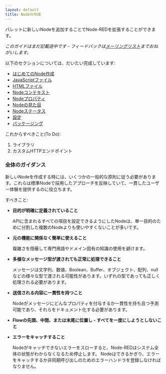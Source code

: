 ```yaml
---
layout: default
title: Nodeの作成
---
```


パレットに新しいNodeを追加することでNode-REDを拡張することができます。

*このガイドはまだ記載途中です - フィードバックは[メーリングリスト](https://groups.google.com/forum/#!forum/node-red)までおねがいします。*

以下のセクションについては、だいたい完成しています:

 - [はじめてのNode作成](first-node.html)
 - [JavaScriptファイル](node-js.html)
 - [HTMLファイル](node-html.html)
 - [Nodeコンテキスト](context.html)
 - [Nodeプロパティ](properties.html)
 - [Nodeの見た目](appearance.html)
 - [Nodeステータス](status.html)
 - [設定](config-nodes.html)
 - [パッケージング](packaging.html)
 
これからすべきこと(To Do):

1. ライブラリ
2. カスタムHTTPエンドポイント

### 全体のガイダンス

新しいNodeを作成する時には、いくつかの一般的な原則に従う必要があります。これらは標準Nodeで採用したアプローチを反映していて、一貫したユーザー体験を提供するのに役立ちます。

すべきこと:

- **目的が明確に定義されていること**

   APIに含まれるすべての項目を設定できるようにしたNodeは、単一目的のために分割した複数のNodeよりも使いやすくないことが多いです。

- **元の機能に関係なく簡単に使えること**

   複雑さを隠蔽して専門用語やドメイン固有の知識の使用を避けます。

- **多様なメッセージ型が渡されても正常に処理できること**

   メッセージは文字列、数値、Boolean、Buffer、オブジェクト、配列、nullなどの様々な型で渡される可能性があります。いずれの型であっても正しく処理される必要があります。

- **送信される内容に一貫性を持つこと**

   Nodeがメッセージにどんなプロパティを付与するか一貫性を持ち且つ予測可能であり、それらをドキュメント化する必要があります。

- **Flowの先頭、中間、または末尾に位置し - すべてを一度にしようとしないこと**

- **エラーをキャッチすること**

   Nodeがキャッチできないエラーをスローすると、Node-REDはシステム全体の状態がわからなくなるため停止します。
   Nodeはできるかぎり、エラーをキャッチするか非同期呼び出しのためのエラーハンドラを登録しなければなりません。

